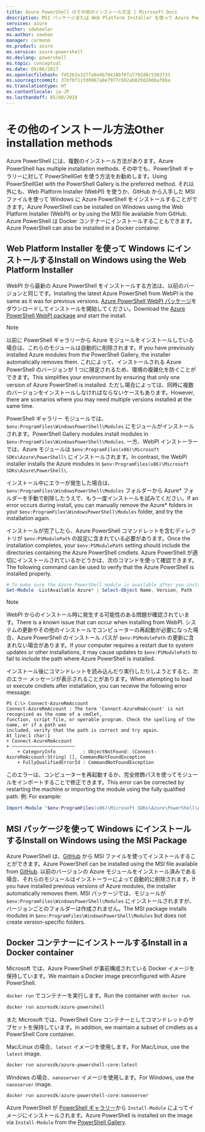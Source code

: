```yaml
---
title: Azure PowerShell のその他のインストール方法 | Microsoft Docs
description: MSI パッケージまたは Web Platform Installer を使って Azure PowerShell をインストールする方法について説明します。
services: azure
author: sdwheeler
ms.author: sewhee
manager: carmonm
ms.product: azure
ms.service: azure-powershell
ms.devlang: powershell
ms.topic: conceptual
ms.date: 09/06/2017
ms.openlocfilehash: fd5263a327fa8e4b70418bf6fa7702d8c5383733
ms.sourcegitcommit: 37bfbf11fd0967a8e7977c692ab829d286baf88a
ms.translationtype: HT
ms.contentlocale: ja-JP
ms.lasthandoff: 05/08/2018
---
```

# <a name="other-installation-methods"></a><span data-ttu-id="de147-103">その他のインストール方法</span><span class="sxs-lookup"><span data-stu-id="de147-103">Other installation methods</span></span>

<span data-ttu-id="de147-104">Azure PowerShell には、複数のインストール方法があります。</span><span class="sxs-lookup"><span data-stu-id="de147-104">Azure PowerShell has multiple installation methods.</span></span> <span data-ttu-id="de147-105">その中でも、PowerShell ギャラリーに対して PowerShellGet を使う方法をお勧めします。</span><span class="sxs-lookup"><span data-stu-id="de147-105">Using PowerShellGet with the PowerShell Gallery is the preferred method.</span></span> <span data-ttu-id="de147-106">それ以外にも、Web Platform Installer (WebPI) を使うか、GitHub から入手した MSI ファイルを使って Windows に Azure PowerShell をインストールすることができます。</span><span class="sxs-lookup"><span data-stu-id="de147-106">Azure PowerShell can be installed on Windows using the Web Platform Installer (WebPI) or by using the MSI file available from GitHub.</span></span> <span data-ttu-id="de147-107">Azure PowerShell は Docker コンテナーにインストールすることもできます。</span><span class="sxs-lookup"><span data-stu-id="de147-107">Azure PowerShell can also be installed in a Docker container.</span></span>

## <a name="install-on-windows-using-the-web-platform-installer"></a><span data-ttu-id="de147-108">Web Platform Installer を使って Windows にインストールする</span><span class="sxs-lookup"><span data-stu-id="de147-108">Install on Windows using the Web Platform Installer</span></span>

<span data-ttu-id="de147-109">WebPI から最新の Azure PowerShell をインストールする方法は、以前のバージョンと同じです。</span><span class="sxs-lookup"><span data-stu-id="de147-109">Installing the latest Azure PowerShell from WebPI is the same as it was for previous versions.</span></span>
<span data-ttu-id="de147-110">[Azure PowerShell WebPI パッケージ](http://aka.ms/webpi-azps)をダウンロードしてインストールを開始してください。</span><span class="sxs-lookup"><span data-stu-id="de147-110">Download the [Azure PowerShell WebPI package](http://aka.ms/webpi-azps) and start the install.</span></span>

> [!NOTE]
> <span data-ttu-id="de147-111">以前に PowerShell ギャラリーから Azure モジュールをインストールしている場合は、これらのモジュールは自動的に削除されます。</span><span class="sxs-lookup"><span data-stu-id="de147-111">If you have previously installed Azure modules from the PowerShell Gallery, the installer automatically removes them.</span></span> <span data-ttu-id="de147-112">これによって、インストールされる Azure PowerShell のバージョンが 1 つに限定されるため、環境の複雑化を防ぐことができます。</span><span class="sxs-lookup"><span data-stu-id="de147-112">This simplifies your environment by ensuring that only one version of Azure PowerShell is installed.</span></span> <span data-ttu-id="de147-113">ただし場合によっては、同時に複数のバージョンをインストールしなければならないケースもあります。</span><span class="sxs-lookup"><span data-stu-id="de147-113">However, there are scenarios where you may need multiple versions installed at the same time.</span></span>
>
> <span data-ttu-id="de147-114">PowerShell ギャラリー モジュールでは、`$env:ProgramFiles\WindowsPowerShell\Modules` にモジュールがインストールされます。</span><span class="sxs-lookup"><span data-stu-id="de147-114">PowerShell Gallery modules install modules in `$env:ProgramFiles\WindowsPowerShell\Modules`.</span></span> <span data-ttu-id="de147-115">一方、WebPI インストーラーでは、Azure モジュールは `$env:ProgramFiles(x86)\Microsoft SDKs\Azure\PowerShell\` にインストールされます。</span><span class="sxs-lookup"><span data-stu-id="de147-115">In contrast, the WebPI installer installs the Azure modules in `$env:ProgramFiles(x86)\Microsoft SDKs\Azure\PowerShell\`.</span></span>
>
> <span data-ttu-id="de147-116">インストール中にエラーが発生した場合は、`$env:ProgramFiles\WindowsPowerShell\Modules` フォルダーから Azure\* フォルダーを手動で削除したうえで、もう一度インストールを試みてください。</span><span class="sxs-lookup"><span data-stu-id="de147-116">If an error occurs during install, you can manually remove the Azure\* folders in your `$env:ProgramFiles\WindowsPowerShell\Modules` folder, and try the installation again.</span></span>

<span data-ttu-id="de147-117">インストールが完了したら、Azure PowerShell コマンドレットを含むディレクトリが `$env:PSModulePath` の設定に含まれている必要があります。</span><span class="sxs-lookup"><span data-stu-id="de147-117">Once the installation completes, your `$env:PSModulePath` setting should include the directories containing the Azure PowerShell cmdlets.</span></span> <span data-ttu-id="de147-118">Azure PowerShell が適切にインストールされているかどうかは、次のコマンドを使って確認できます。</span><span class="sxs-lookup"><span data-stu-id="de147-118">The following command can be used to verify that the Azure PowerShell is installed properly.</span></span>

```powershell
# To make sure the Azure PowerShell module is available after you install
Get-Module -ListAvailable Azure* | Select-Object Name, Version, Path
```

> [!NOTE]
> <span data-ttu-id="de147-119">WebPI からのインストール時に発生する可能性のある問題が確認されています。</span><span class="sxs-lookup"><span data-stu-id="de147-119">There is a known issue that can occur when installing from WebPI.</span></span> <span data-ttu-id="de147-120">システムの更新やその他のインストールでコンピューターの再起動が必要になった場合、Azure PowerShell のインストール パスが `$env:PSModulePath` の更新に含まれない場合があります。</span><span class="sxs-lookup"><span data-stu-id="de147-120">If your computer requires a restart due to system updates or other installations, it may cause updates to `$env:PSModulePath` to fail to include the path where Azure PowerShell is installed.</span></span>

<span data-ttu-id="de147-121">インストール後にコマンドレットを読み込んだり実行したりしようとすると、次のエラー メッセージが表示されることがあります。</span><span class="sxs-lookup"><span data-stu-id="de147-121">When attempting to load or execute cmdlets after installation, you can receive the following error message:</span></span>

```
PS C:\> Connect-AzureRmAccount
Connect-AzureRmAccount : The term 'Connect-AzureRmAccount' is not recognized as the name of a cmdlet,
function, script file, or operable program. Check the spelling of the name, or if a path was
included, verify that the path is correct and try again.
At line:1 char:1
+ Connect-AzureRmAccount
+ ~~~~~~~~~~~~~~~~~~~~~~~
    + CategoryInfo          : ObjectNotFound: (Connect-AzureRmAccount:String) [], CommandNotFoundException
    + FullyQualifiedErrorId : CommandNotFoundException
```

<span data-ttu-id="de147-122">このエラーは、コンピューターを再起動するか、完全修飾パスを使ってモジュールをインポートすることで修正できます。</span><span class="sxs-lookup"><span data-stu-id="de147-122">This error can be corrected by restarting the machine or importing the module using the fully qualified path.</span></span> <span data-ttu-id="de147-123">例: </span><span class="sxs-lookup"><span data-stu-id="de147-123">For example:</span></span>

```powershell
Import-Module "$env:ProgramFiles(x86)\Microsoft SDKs\Azure\PowerShell\AzureRM.psd1"
```

## <a name="install-on-windows-using-the-msi-package"></a><span data-ttu-id="de147-124">MSI パッケージを使って Windows にインストールする</span><span class="sxs-lookup"><span data-stu-id="de147-124">Install on Windows using the MSI Package</span></span>

<span data-ttu-id="de147-125">Azure PowerShell は、[GitHub](https://aka.ms/azps-release) から MSI ファイルを使ってインストールすることができます。</span><span class="sxs-lookup"><span data-stu-id="de147-125">Azure PowerShell can be installed using the MSI file available from [GitHub](https://aka.ms/azps-release).</span></span> <span data-ttu-id="de147-126">以前のバージョンの Azure モジュールをインストール済みである場合、それらのモジュールはインストーラーによって自動的に削除されます。</span><span class="sxs-lookup"><span data-stu-id="de147-126">If you have installed previous versions of Azure modules, the installer automatically removes them.</span></span> <span data-ttu-id="de147-127">MSI パッケージでは、モジュールが `$env:ProgramFiles\WindowsPowerShell\Modules` にインストールされますが、バージョンごとのフォルダーは作成されません。</span><span class="sxs-lookup"><span data-stu-id="de147-127">The MSI package installs modules in `$env:ProgramFiles\WindowsPowerShell\Modules` but does not create version-specific folders.</span></span>

## <a name="install-in-a-docker-container"></a><span data-ttu-id="de147-128">Docker コンテナーにインストールする</span><span class="sxs-lookup"><span data-stu-id="de147-128">Install in a Docker container</span></span>

<span data-ttu-id="de147-129">Microsoft では、Azure PowerShell が事前構成されている Docker イメージを保持しています。</span><span class="sxs-lookup"><span data-stu-id="de147-129">We maintain a Docker image preconfigured with Azure PowerShell.</span></span>

<span data-ttu-id="de147-130">`docker run` でコンテナーを実行します。</span><span class="sxs-lookup"><span data-stu-id="de147-130">Run the container with `docker run`.</span></span>

```powershell
docker run azuresdk/azure-powershell
```

<span data-ttu-id="de147-131">また Microsoft では、PowerShell Core コンテナーとしてコマンドレットのサブセットを保持しています。</span><span class="sxs-lookup"><span data-stu-id="de147-131">In addition, we maintain a subset of cmdlets as a PowerShell Core container.</span></span>

<span data-ttu-id="de147-132">Mac/Linux の場合、`latest` イメージを使用します。</span><span class="sxs-lookup"><span data-stu-id="de147-132">For Mac/Linux, use the `latest` image.</span></span>

```bash
docker run azuresdk/azure-powershell-core:latest
```

<span data-ttu-id="de147-133">Windows の場合、`nanoserver` イメージを使用します。</span><span class="sxs-lookup"><span data-stu-id="de147-133">For Windows, use the `nanoserver` image.</span></span>

```powershell
docker run azuresdk/azure-powershell-core:nanoserver
```

<span data-ttu-id="de147-134">Azure PowerShell が [PowerShell ギャラリー](https://www.powershellgallery.com/)から `Install-Module` によってイメージにインストールされます。</span><span class="sxs-lookup"><span data-stu-id="de147-134">Azure PowerShell is installed on the image via `Install-Module` from the [PowerShell Gallery](https://www.powershellgallery.com/).</span></span>
